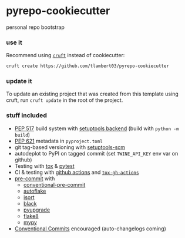 # pyrepo-cookiecutter

personal repo bootstrap

### use it

Recommend using [`cruft`](https://github.com/cruft/cruft) instead of cookiecutter:

```sh
cruft create https://github.com/tlambert03/pyrepo-cookiecutter
```

### update it

To update an existing project that was created from this template using cruft,
run `cruft update` in the root of the project.

### stuff included

- [PEP 517](https://peps.python.org/pep-0517/) build system with [setuptools
  backend](https://setuptools.pypa.io/en/latest/build_meta.html) (build with `python -m build`)
- [PEP 621](https://peps.python.org/pep-0621/) metadata in `pyproject.toml`
- git tag-based versioning with
  [setuptools-scm](https://github.com/pypa/setuptools_scm)
- autodeplot to PyPI on tagged commit (set `TWINE_API_KEY` env var on github)
- Testing with [tox](https://tox.wiki/en/latest/) &
  [pytest](https://docs.pytest.org/en/7.1.x/)
- CI & testing with [github actions](https://docs.github.com/en/actions) and
  [`tox-gh-actions`](https://github.com/ymyzk/tox-gh-actions)
- [pre-commit](https://pre-commit.com/) with
  - [conventional-pre-commit](https://github.com/compilerla/conventional-pre-commit)
  - [autoflake](https://github.com/PyCQA/autoflake)
  - [isort](https://github.com/PyCQA/isort)
  - [black](https://github.com/psf/black)
  - [pyupgrade](https://github.com/asottile/pyupgrade)
  - [flake8](https://github.com/PyCQA/flake8)
  - [mypy](https://github.com/python/mypy)
- [Conventional Commits](https://www.conventionalcommits.org/en/v1.0.0/) encouraged (auto-changelogs coming)
